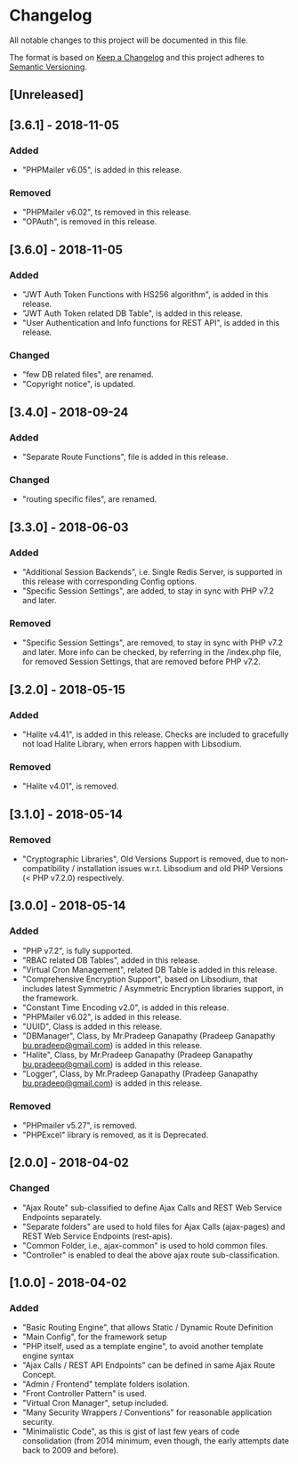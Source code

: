 # Changelog
All notable changes to this project will be documented in this file.

The format is based on [Keep a Changelog](http://keepachangelog.com/en/1.0.0/)
and this project adheres to [Semantic Versioning](http://semver.org/spec/v2.0.0.html).

## [Unreleased]

## [3.6.1] - 2018-11-05
### Added
- "PHPMailer v6.05", is added in this release.
### Removed
- "PHPMailer v6.02", ts removed in this release.
- "OPAuth", is removed in this release.


## [3.6.0] - 2018-11-05
### Added
- "JWT Auth Token Functions with HS256 algorithm", is added in this release.
- "JWT Auth Token related DB Table", is added in this release.
- "User Authentication and Info functions for REST API", is added in this release.
### Changed
- "few DB related files", are renamed.
- "Copyright notice", is updated.


## [3.4.0] - 2018-09-24
### Added
- "Separate Route Functions", file is added in this release.

### Changed
- "routing specific files", are renamed.


## [3.3.0] - 2018-06-03
### Added
- "Additional Session Backends", i.e. Single Redis Server, is supported in this release with corresponding Config options.
- "Specific Session Settings", are added, to stay in sync with PHP v7.2 and later.

### Removed
- "Specific Session Settings", are removed, to stay in sync with PHP v7.2 and later. More info can be checked, by referring in the /index.php file, for removed Session Settings, that are removed before PHP v7.2.


## [3.2.0] - 2018-05-15
### Added
- "Halite v4.41", is added in this release. Checks are included to gracefully not load Halite Library, when errors happen with Libsodium.


### Removed
- "Halite v4.01", is removed.


## [3.1.0] - 2018-05-14
### Removed
- "Cryptographic Libraries", Old Versions Support is removed, due to non-compatibility / installation issues w.r.t. Libsodium and old PHP Versions (< PHP v7.2.0) respectively.


## [3.0.0] - 2018-05-14
### Added
- "PHP v7.2", is fully supported.
- "RBAC related DB Tables", added in this release.
- "Virtual Cron Management", related DB Table is added in this release.
- "Comprehensive Encryption Support", based on Libsodium, that includes latest Symmetric / Asymmetric Encryption libraries support, in the framework.
- "Constant Time Encoding v2.0", is added in this release.
- "PHPMailer v6.02", is added in this release.
- "UUID", Class is added in this release.
- "DBManager", Class, by Mr.Pradeep Ganapathy (Pradeep Ganapathy <bu.pradeep@gmail.com>) is added in this release.
- "Halite", Class, by Mr.Pradeep Ganapathy (Pradeep Ganapathy <bu.pradeep@gmail.com>) is added in this release.
- "Logger", Class, by Mr.Pradeep Ganapathy (Pradeep Ganapathy <bu.pradeep@gmail.com>) is added in this release.


### Removed
- "PHPmailer v5.27", is removed.
- "PHPExcel" library is removed, as it is Deprecated.


## [2.0.0] - 2018-04-02
### Changed
- "Ajax Route" sub-classified to define Ajax Calls and REST Web Service Endpoints separately.
- "Separate folders" are used to hold files for Ajax Calls (ajax-pages) and REST Web Service Endpoints (rest-apis).
- "Common Folder, i.e., ajax-common" is used to hold common files.
- "Controller" is enabled to deal the above ajax route sub-classification.


## [1.0.0] - 2018-04-02
### Added
- "Basic Routing Engine", that allows Static / Dynamic Route Definition
- "Main Config", for the framework setup
- "PHP itself, used as a template engine", to avoid another template engine syntax
- "Ajax Calls / REST API Endpoints" can be defined in same Ajax Route Concept.
- "Admin / Frontend" template folders isolation.
- "Front Controller Pattern" is used.
- "Virtual Cron Manager", setup included.
- "Many Security Wrappers / Conventions" for reasonable application security.
- "Minimalistic Code", as this is gist of last few years of code consolidation (from 2014 minimum, even though, the early attempts date back to 2009 and before).
